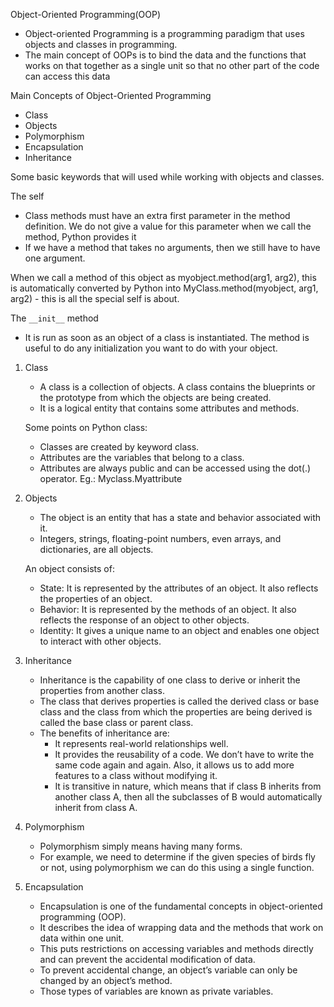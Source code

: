 Object-Oriented Programming(OOP)

- Object-oriented Programming is a programming paradigm that uses objects and classes in programming.
- The main concept of OOPs is to bind the data and the functions that works on that together as a single unit so that no other part of the code can access this data

Main Concepts of Object-Oriented Programming
* Class
* Objects
* Polymorphism
* Encapsulation
* Inheritance

Some basic keywords that will used while working with objects and classes.

The self
- Class methods must have an extra first parameter in the method definition. We do not give a value for this parameter when we call the method, Python provides it
- If we have a method that takes no arguments, then we still have to have one argument.

When we call a method of this object as myobject.method(arg1, arg2), this is automatically converted by Python into MyClass.method(myobject, arg1, arg2) - this is all the special self is about.

The ```__init__``` method
- It is run as soon as an object of a class is instantiated. The method is useful to do any initialization you want to do with your object.

1. Class
    - A class is a collection of objects. A class contains the blueprints or the prototype from which the objects are being created. 
    - It is a logical entity that contains some attributes and methods.

    Some points on Python class:
    - Classes are created by keyword class.
    - Attributes are the variables that belong to a class.
    - Attributes are always public and can be accessed using the dot(.) operator. Eg.: Myclass.Myattribute

2. Objects
    - The object is an entity that has a state and behavior associated with it.
    - Integers, strings, floating-point numbers, even arrays, and dictionaries, are all objects.

    An object consists of:
    - State: It is represented by the attributes of an object. It also reflects the properties of an object.
    - Behavior: It is represented by the methods of an object. It also reflects the response of an object to other objects.
    - Identity: It gives a unique name to an object and enables one object to interact with other objects.

3. Inheritance
    - Inheritance is the capability of one class to derive or inherit the properties from another class. 
    - The class that derives properties is called the derived class or base class and the class from which the properties are being derived is called the base class or parent class.
    - The benefits of inheritance are:
        * It represents real-world relationships well.
        * It provides the reusability of a code. We don’t have to write the same code again and again. Also, it allows us to add more features to a class without modifying it.
        * It is transitive in nature, which means that if class B inherits from another class A, then all the subclasses of B would automatically inherit from class A.

4. Polymorphism
    - Polymorphism simply means having many forms.
    - For example, we need to determine if the given species of birds fly or not, using polymorphism we can do this using a single function.

5. Encapsulation
    - Encapsulation is one of the fundamental concepts in object-oriented programming (OOP).
    - It describes the idea of wrapping data and the methods that work on data within one unit.
    - This puts restrictions on accessing variables and methods directly and can prevent the accidental modification of data.
    - To prevent accidental change, an object’s variable can only be changed by an object’s method.
    - Those types of variables are known as private variables.